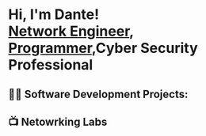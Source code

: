 <h1>Hi, I'm Dante! <br/><a href="https://github.com/d0ntay">Network Engineer</a>, <a href="https://www.linkedin.com/in/dantecicciarelli/">Programmer</a>,<a>Cyber Security Professional</a>

<h2>👨‍💻 Software Development Projects:</h2>


<h2>📺 Netowrking Labs</h2>

